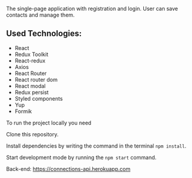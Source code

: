 The single-page application with registration and login. User can save contacts
and manage them.

## Used Technologies:

- React
- Redux Toolkit
- React-redux
- Axios
- React Router
- React router dom
- React modal
- Redux persist
- Styled components
- Yup
- Formik

To run the project locally you need

Clone this repository.

Install dependencies by writing the command in the terminal `npm install`.

Start development mode by running the `npm start` command.

Back-end: https://connections-api.herokuapp.com
